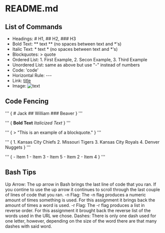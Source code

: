 # README.md

## List of Commands
- Headings: # H1, ## H2, ### H3
- Bold Text: ** text ** (no spaces between text and *'s)
- Italic Text: * text * (no spaces between text and *'s)
- Blockquotes: > quote
- Ordered List: 1. First Example, 2. Secon Example, 3. Third Example
- Unordered List: same as above but use "-" instead of numbers
- Code: 'code'
- Horizontal Rule: ---
- Link: [title](https://www.blahblahblah.com)
- Image: ![text](image.jpg)

## Code Fencing
'''
{
    # Jack
    ## William
    ### Beaver
}
'''

'''
{
    **Bold Text**
    *Italicized Text*
}
'''

'''
{
    > "This is an example of a blockquote."
}
'''

'''
{
    1. Kansas City Chiefs
    2. Missouri Tigers
    3. Kansas City Royals
    4. Denver Nuggets
}
'''

'''
{
    - Item 1
    - Item 3
    - Item 5
    - Item 2
    - Item 4
}
'''

## Bash Tips
Up Arrow:
The up arrow in Bash brings the last line of code that you ran. If you contine to use the up arrow it continues to scroll through the last couple of lines of code that you ran.
-n Flag:
The -n flag produces a numeric amount of times something is used. For this assignment it brings back the amount of times a word is used.
-r Flag:
The -r flag produces a list in reverse order. For this assignment it brought back the reverse list of the words used in the URL we chose.
Dashes:
There is only one dash used for one letter, however, depending on the size of the word there are that many dashes with said word.